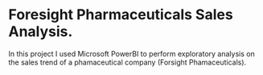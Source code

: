 # Foresight Pharmaceuticals Sales Analysis.
In this project I used Microsoft PowerBI to perform exploratory analysis on the sales trend of a phamaceutical company (Forsight Phamaceuticals).
